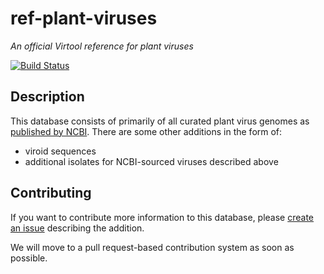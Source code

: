 # ref-plant-viruses

*An official Virtool reference for plant viruses*

[![Build Status](https://travis-ci.org/virtool/ref-plant-viruses.svg?branch=master)](https://travis-ci.org/virtool/ref-plant-viruses)

## Description

This database consists of primarily of all curated plant virus genomes as
[published by NCBI](https://www.ncbi.nlm.nih.gov/genomes/GenomesGroup.cgi?taxid=10239). There are some other additions
in the form of:

- viroid sequences
- additional isolates for NCBI-sourced viruses described above

## Contributing

If you want to contribute more information to this database, please
[create an issue](https://github.com/virtool/ref-plant-viruses/issues/new) describing the addition.

We will move to a pull request-based contribution system as soon as possible.
